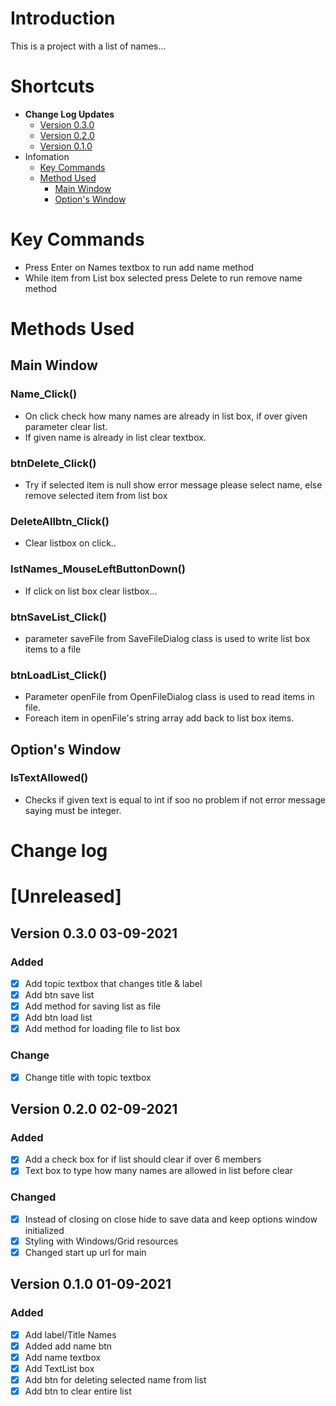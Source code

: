 # Introduction
This is a project with a list of names...

# Shortcuts
*  **Change Log Updates**
	- [Version 0.3.0](#Version-0.3.0)
	- [Version 0.2.0](#Version-0.2.0)
	- [Version 0.1.0](#Version-0.1.0)
* Infomation
	* [Key Commands](#Key-Commands)
	* [Method Used](#Methods-Used)
		* [Main Window](#Main-Window)
		* [Option's Window](#Option's-Window)

# Key Commands
* Press Enter on Names textbox to run add name method
* While item from List box selected press Delete to run remove name method

# Methods Used
## Main Window
### Name_Click()
* On click check how many names are already in list box, if over given parameter clear list.
* If given name is already in list clear textbox.

### btnDelete_Click()
* Try if selected item is null show error message please select name,
else remove selected item from list box

### DeleteAllbtn_Click()
* Clear listbox on click..

### lstNames_MouseLeftButtonDown()
* If click on list box clear listbox...

### btnSaveList_Click()
* parameter saveFile from SaveFileDialog class is used to write list box items to a file

### btnLoadList_Click()
* Parameter openFile from OpenFileDialog class is used to read items in file.
* Foreach item in openFile's string array add back to list box items.

## Option's Window
### IsTextAllowed()
* Checks if given text is equal to int if soo no problem if not error message saying must be integer.
# Change log
# [Unreleased]
## Version 0.3.0 03-09-2021
### Added
- [x] Add topic textbox that changes title & label
- [x] Add btn save list
- [x] Add method for saving list as file
- [x] Add btn load list
- [x] Add method for loading file to list box
### Change
- [x]  Change title with topic textbox
## Version 0.2.0 02-09-2021
### Added
- [x] Add a check box for if list should clear if over 6 members
- [x] Text box to type how many names are allowed in list before clear
### Changed 
- [x] Instead of closing on close hide to save data and keep options window initialized
- [X] Styling with Windows/Grid resources 
- [X] Changed start up url for main
## Version 0.1.0 01-09-2021
### Added
- [x] Add label/Title Names
- [x] Added add name btn
- [x] Add name textbox
- [x] Add TextList box
- [x] Add btn for deleting selected name from list
- [x] Add btn to clear entire list
